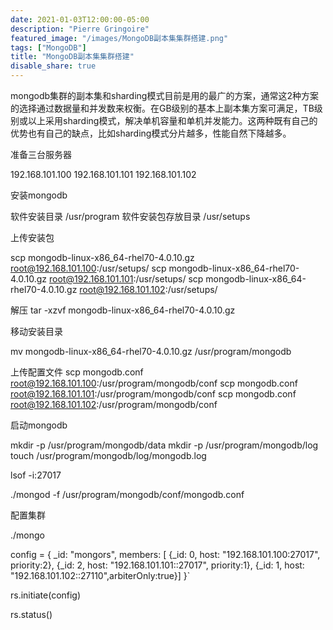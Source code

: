 ```yaml
---
date: 2021-01-03T12:00:00-05:00
description: "Pierre Gringoire"
featured_image: "/images/MongoDB副本集集群搭建.png"
tags: ["MongoDB"]
title: "MongoDB副本集集群搭建"
disable_share: true
---
```


mongodb集群的副本集和sharding模式目前是用的最广的方案，通常这2种方案的选择通过数据量和并发数来权衡。在GB级别的基本上副本集方案可满足，TB级别或以上采用sharding模式，解决单机容量和单机并发能力。这两种既有自己的优势也有自己的缺点，比如sharding模式分片越多，性能自然下降越多。

准备三台服务器

192.168.101.100
192.168.101.101
192.168.101.102

安装mongodb

软件安装目录   /usr/program
软件安装包存放目录   /usr/setups

上传安装包

scp mongodb-linux-x86_64-rhel70-4.0.10.gz root@192.168.101.100:/usr/setups/
scp mongodb-linux-x86_64-rhel70-4.0.10.gz root@192.168.101.101:/usr/setups/
scp mongodb-linux-x86_64-rhel70-4.0.10.gz root@192.168.101.102:/usr/setups/

解压
tar -xzvf mongodb-linux-x86_64-rhel70-4.0.10.gz

移动安装目录

mv mongodb-linux-x86_64-rhel70-4.0.10.gz /usr/program/mongodb

上传配置文件
scp mongodb.conf root@192.168.101.100:/usr/program/mongodb/conf
scp mongodb.conf root@192.168.101.101:/usr/program/mongodb/conf
scp mongodb.conf root@192.168.101.102:/usr/program/mongodb/conf

启动mongodb

mkdir -p /usr/program/mongodb/data
mkdir -p /usr/program/mongodb/log
touch /usr/program/mongodb/log/mongodb.log

lsof -i:27017

./mongod -f /usr/program/mongodb/conf/mongodb.conf


配置集群

./mongo

 config = { _id: "mongors", members: [
{_id: 0, host: "192.168.101.100:27017", priority:2},
{_id: 2, host: "192.168.101.101::27017", priority:1},
{_id: 1, host: "192.168.101.102::27110",arbiterOnly:true}]
}`

rs.initiate(config)


rs.status()